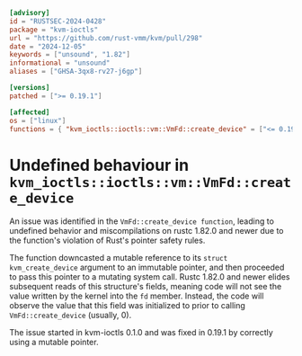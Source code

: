 ```toml
[advisory]
id = "RUSTSEC-2024-0428"
package = "kvm-ioctls"
url = "https://github.com/rust-vmm/kvm/pull/298"
date = "2024-12-05"
keywords = ["unsound", "1.82"]
informational = "unsound"
aliases = ["GHSA-3qx8-rv27-j6gp"]

[versions]
patched = [">= 0.19.1"]

[affected]
os = ["linux"]
functions = { "kvm_ioctls::ioctls::vm::VmFd::create_device" = ["<= 0.19.0"] }
```

# Undefined behaviour in `kvm_ioctls::ioctls::vm::VmFd::create_device`

An issue was identified in the `VmFd::create_device function`, leading to undefined behavior and miscompilations on rustc 1.82.0 and newer due to the function's violation of Rust's pointer safety rules.

The function downcasted a mutable reference to its `struct kvm_create_device` argument to an immutable pointer, and then proceeded to pass this pointer to a mutating system call. Rustc 1.82.0 and newer elides subsequent reads of this structure's fields, meaning code will not see the value written by the kernel into the `fd` member. Instead, the code will observe the value that this field was initialized to prior to calling `VmFd::create_device` (usually, 0).

The issue started in kvm-ioctls 0.1.0 and was fixed in 0.19.1 by correctly using
a mutable pointer.
